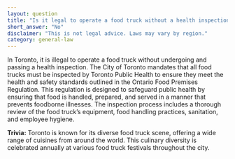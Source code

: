```yaml
---
layout: question
title: "Is it legal to operate a food truck without a health inspection in Toronto?"
short_answer: "No"
disclaimer: "This is not legal advice. Laws may vary by region."
category: general-law
---
```

In Toronto, it is illegal to operate a food truck without undergoing and passing a health inspection. The City of Toronto mandates that all food trucks must be inspected by Toronto Public Health to ensure they meet the health and safety standards outlined in the Ontario Food Premises Regulation. This regulation is designed to safeguard public health by ensuring that food is handled, prepared, and served in a manner that prevents foodborne illnesses. The inspection process includes a thorough review of the food truck’s equipment, food handling practices, sanitation, and employee hygiene.

**Trivia:** Toronto is known for its diverse food truck scene, offering a wide range of cuisines from around the world. This culinary diversity is celebrated annually at various food truck festivals throughout the city.
